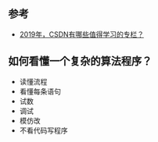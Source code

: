 <!--
 * @Author: JohnJeep
 * @Date: 2019-12-03 20:46:29
 * @LastEditTime: 2020-07-31 10:33:44
 * @LastEditors: Please set LastEditors
 * @Description: C语言提高思想
--> 


 ## 参考
 - [2019年，CSDN有哪些值得学习的专栏？](https://blog.csdn.net/csdngkk/article/details/103682497)
 

## 如何看懂一个复杂的算法程序？
  - 读懂流程
  - 看懂每条语句
  - 试数
  - 调试
  - 模仿改
  - 不看代码写程序